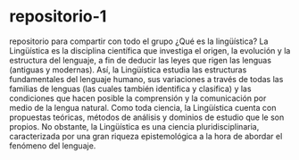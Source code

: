 # repositorio-1
repositorio para compartir con todo el grupo
¿Qué es la lingüística?
La Lingüística es la disciplina científica que investiga el origen, la evolución y la estructura del lenguaje, a fin de deducir las leyes que rigen las lenguas (antiguas y modernas). Así, la Lingüística estudia las estructuras fundamentales del lenguaje humano, sus variaciones a través de todas las familias de lenguas (las cuales también identifica y clasifica) y las condiciones que hacen posible la comprensión y la comunicación por medio de la lengua natural. Como toda ciencia, la Lingüística cuenta con propuestas teóricas, métodos de análisis y dominios de estudio que le son propios. No obstante, la Lingüística es una ciencia pluridisciplinaria, caracterizada por una gran riqueza epistemológica a la hora de abordar el fenómeno del lenguaje.
